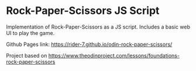# Rock-Paper-Scissors JS Script
Implementation of Rock-Paper-Scissors as a JS script. 
Includes a basic web UI to play the game.

Github Pages link: https://rider-7.github.io/odin-rock-paper-scissors/

Project based on https://www.theodinproject.com/lessons/foundations-rock-paper-scissors